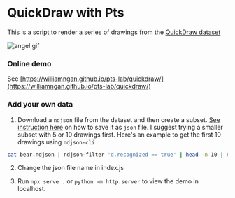 # QuickDraw with Pts

This is a script to render a series of drawings from the [QuickDraw dataset](https://github.com/googlecreativelab/quickdraw-dataset)

![angel gif](https://user-images.githubusercontent.com/4358746/221458018-6f759c9b-c22c-4477-86ca-e6558db65610.gif)

### Online demo

See [https://williamngan.github.io/pts-lab/quickdraw/](https://williamngan.github.io/pts-lab/quickdraw/)

### Add your own data

1. Download a `ndjson` file from the dataset and then create a subset. [See instruction here](https://github.com/googlecreativelab/quickdraw-dataset/blob/master/examples/nodejs/ndjson.md) on how to save it as `json` file. I suggest trying a smaller subset with 5 or 10 drawings first. Here's an example to get the first 10 drawings using `ndjson-cli`

```bash
cat bear.ndjson | ndjson-filter 'd.recognized == true' | head -n 10 | ndjson-reduce > bear.json
```

2. Change the json file name in index.js

3. Run `npx serve .` or `python -m http.server` to view the demo in localhost.
